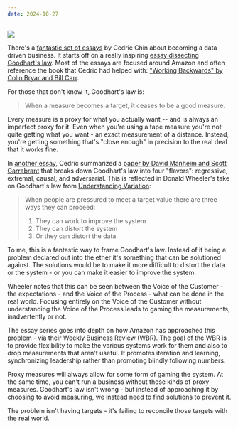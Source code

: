 ```yaml
---
date: 2024-10-27
---
```


![](https://media.giphy.com/media/N2QQfEMAogAEQhJlkw/giphy.gif)

There's a [fantastic set of essays][1] by Cedric Chin about becoming a
data driven business.  It starts off on a really inspiring
[essay dissecting Goodhart's law][2].  Most of the essays are focused
around Amazon and often reference the book that Cedric had helped with:
["Working Backwards" by Colin Bryar and Bill Carr][3].

For those that don't know it, Goodhart's law is:

> When a measure becomes a target, it ceases to be a good measure.

Every measure is a proxy for what you actually want -- and is always an
imperfect proxy for it.  Even when you're using a tape measure you're not
quite getting what you want - an exact measurement of a distance.  Instead,
you're getting something that's "close enough" in precision to the real
deal that it works fine.

In [another essay][4], Cedric summarized a [paper by David Manheim and Scott Garrabrant][5]
that breaks down Goodhart's law into four "flavors": regressive, extremal,
causal, and adversarial. This is reflected in Donald Wheeler's take on Goodhart's
law from [Understanding Variation][6]:

> When people are pressured to meet a target value there are three ways they can proceed:
>
> 1) They can work to improve the system
> 2) They can distort the system
> 3) Or they can distort the data

To me, this is a fantastic way to frame Goodhart's law.  Instead of it being a
problem declared out into the ether it's something that can be solutioned against.
The solutions would be to make it more difficult to distort the data or the system -
or you can make it easier to improve the system.

Wheeler notes that this can be seen between the Voice of the Customer - the
expectations - and the Voice of the Process - what can be done in the real world.
Focusing entirely on the Voice of the Customer without understanding the
Voice of the Process leads to gaming the measurements, inadvertently or not.

The essay series goes into depth on how Amazon has approached this problem - via their
Weekly Business Review (WBR).  The goal of the WBR is to provide flexibility to make
the various systems work for them and also to drop measurements that aren't useful.
It promotes iteration and learning, synchronizing leadership rather than promoting
blindly following numbers.

Proxy measures will always allow for some form of gaming the system.  At the same time,
you can't run a business without these kinds of proxy measures. Goodhart's law isn't wrong -
but instead of approaching it by choosing to avoid measuring, we instead need
to find solutions to prevent it.

The problem isn't having targets - it's failing to reconcile those
targets with the real world.


[1]: https://commoncog.com/becoming-data-driven-in-business/
[2]: https://commoncog.com/goodharts-law-not-useful/
[3]: https://www.goodreads.com/book/show/53138083
[4]: https://www.holistics.io/blog/four-types-goodharts-law/?ref=commoncog.com
[5]: https://arxiv.org/abs/1803.04585?ref=commoncog.com
[6]: https://www.goodreads.com/book/show/63859
